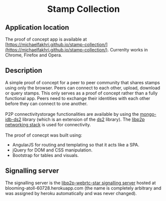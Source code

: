 <h1 align="center">Stamp Collection</h1>

## Application location
The proof of concept app is available at [https://michaelfakhri.github.io/stamp-collection/](https://michaelfakhri.github.io/stamp-collection/). Currenlty works in Chrome, Firefox and Opera.

## Description
A simple proof of concept for a peer to peer community that shares stamps using only the browser. Peers can connect to each other, upload, download or query stamps. This only serves as a proof of concept rather than a fully functional app. Peers need to exchange their identities with each other before they can connect to one another.
<br>
<br>
P2P connectivitystorage functionalities are available by using the [mongo-idb-ds2](https://github.com/michaelfakhri/mongo-idb-ds2) library (which is an extension of the [ds2](https://github.com/michaelfakhri/ds2) library). The [libp2p networking stack](https://github.com/libp2p/js-libp2p) is used for connectivity.
<br>
<br>
The proof of conecpt was built using:
* AngularJS for routing and templating so that it acts like a SPA.
* jQuery for DOM and CSS manipulation.
* Bootstrap for tables and visuals.

## Signalling server
The signalling server is the [libp2p-webrtc-star signalling server](https://github.com/libp2p/js-libp2p-webrtc-star/blob/master/README.md#signalling-server) hosted at blooming-atoll-60728.herokuapp.com (the name is completely arbitrary and was assigned by heroku automatically and was never changed).
